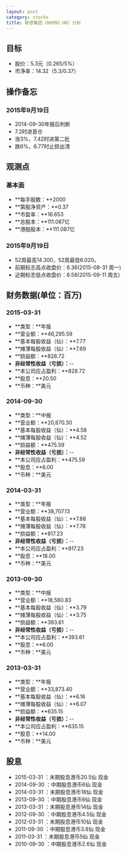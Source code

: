 ```yaml
---
layout: post
category: stocks
title: 联想集团（00992.HK）分析
---
```


## 目标 ##

- 股价：5.3元（0.265/5%）
- 市净率：14.32（5.3/0.37）

## 操作备忘 ##

### 2015年9月19日 ###

- 2014-09-30年报后判断
- 7.2时进首仓
- 涨3%，7.42时进第二批
- 跌6%，6.77时止损出清

## 观测点 ##

### 基本面 ###

- **每手股数：**2000
- **第股净资产：**0.37
- **市盈率：**16.653
- **总股本：**111.087亿
- **港股股本：**111.087亿

### 2015年9月19日 ###

- 52周最高14.300，52周最低6.020。
- 前期标志高点收盘价：6.36(2015-08-31 周一)
- 近期标志低点收盘价：6.58(2015-09-11 周五)

## 财务数据(单位：百万) ##

### 2015-03-31 ###

- **类型：**年报
- **营业额：**46,295.59
- **基本每股收益（仙）：**7.77
- **摊薄每股收益（仙）：**7.69
- **损益额：**828.72
- **非经常性收益（亏损）：**--
- **本公司应占盈利：**828.72
- **股息：**20.50
- **币种：**美元

### 2014-09-30 ###

- **类型：**中报
- **营业额：**20,870.30
- **基本每股收益（仙）：**4.58
- **摊薄每股收益（仙）：**4.52
- **损益额：**475.59
- **非经常性收益（亏损）：**--
- **本公司应占盈利：**475.59
- **股息：**6.00
- **币种：**美元

### 2014-03-31 ###

- **类型：**年报
- **营业额：**38,707.13
- **基本每股收益（仙）：**7.88
- **摊薄每股收益（仙）：**7.78
- **损益额：**817.23
- **非经常性收益（亏损）：**--
- **本公司应占盈利：**817.23
- **股息：**18.00
- **币种：**美元

### 2013-09-30 ###

- **类型：**中报
- **营业额：**18,560.83
- **基本每股收益（仙）：**3.79
- **摊薄每股收益（仙）：**3.75
- **损益额：**393.61
- **非经常性收益（亏损）：**--
- **本公司应占盈利：**393.61
- **股息：**6.00
- **币种：**美元

### 2013-03-31 ###

- **类型：**年报
- **营业额：**33,873.40
- **基本每股收益（仙）：**6.16
- **摊薄每股收益（仙）：**6.07
- **损益额：**635.15
- **非经常性收益（亏损）：**--
- **本公司应占盈利：**635.15
- **股息：**14.00
- **币种：**美元

## 股息 ##

- 2015-03-31	：末期股息港币20.5仙	现金
- 2014-09-30	：中期股息港币6仙	现金
- 2014-03-31	：末期股息港币18仙	现金
- 2013-09-30	：中期股息港币6仙	现金
- 2013-03-31	：末期股息港币14仙	现金
- 2012-09-30	：中期股息港币4.5仙	现金
- 2012-03-31	：末期股息港币10仙	现金
- 2011-09-30	：中期股息港币3.8仙	现金
- 2011-03-31	：末期股息港币5仙	现金
- 2010-09-30	：中期股息港币2.6仙	现金
